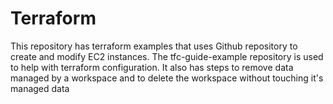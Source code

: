 # Terraform
This repository has terraform examples that uses Github repository to create and modify EC2 instances. 
The tfc-guide-example repository is used to help with terraform configuration.
It also has steps to remove data managed by a workspace and to delete the workspace without touching it's managed data
